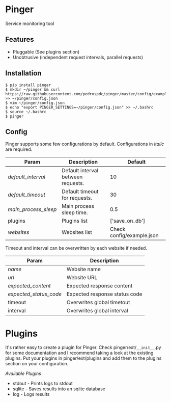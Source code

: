 Pinger
======

Service monitoring tool


Features
--------
* Pluggable (See plugins section)
* Unobtrusive (independent request intervals, parallel requests)


Installation
------------
```
$ pip install pinger
$ mkdir ~/pinger && curl https://raw.githubusercontent.com/pedrospdc/pinger/master/config/example.json >> ~/pinger/config.json
$ vim ~/pinger/config.json
$ echo "export PINGER_SETTINGS=~/pinger/config.json" >> ~/.bashrc
$ source ~/.bashrc
$ pinger
```


Config
------
Pinger supports some few configurations by default. Configurations in *italic* are required.

| Param                | Description                                          | Default                   |
| ------------------   | ---------------------------------------------------- | ------------------------- |
| *default_interval*   | Default interval between requests.                   | 10                        |
| *default_timeout*    | Default timeout for requests.                        | 30                        |
| *main_process_sleep* | Main process sleep time.                             | 0.5                       |
| plugins              | Plugins list                                         | ['save_on_db']            |
| *websites*           | Websites list                                        | Check config/example.json |



Timeout and interval can be overwritten by each website if needed.

| Param                  | Description                                          |
| ---------------------- | ---------------------------------------------------- |
| *name*                 | Website name                                         |
| *url*                  | Website URL                                          |
| *expected_content*     | Expected response content                            |
| *expected_status_code* | Expected response status code                        |
| timeout                | Overwrites global timetout                           |
| interval               | Overwrites global interval                           |


Plugins
=======

It's rather easy to create a plugin for Pinger. Check pinger/ext/`__init__`.py for some documentation and
I recommend taking a look at the existing plugins. Put your plugins in pinger/ext/plugins and add them to
the plugins section on your configuration.

*Available Plugins*
* stdout - Prints logs to stdout
* sqlite - Saves results into an sqlite database
* log - Logs results
